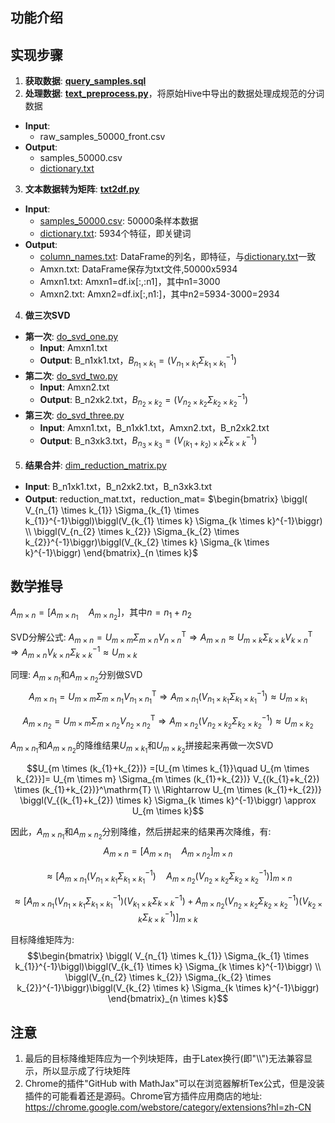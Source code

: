 ## 功能介绍

## 实现步骤
1. **获取数据**: [**query_samples.sql**](query_samples.sql)
2. **处理数据**: [**text_preprocess.py**](text_preprocess.py)，将原始Hive中导出的数据处理成规范的分词数据
  * **Input**:
    * raw_samples_50000_front.csv
  * **Output**:
    * samples_50000.csv
    * [dictionary.txt](dictionary.txt)
3. **文本数据转为矩阵**: [**txt2df.py**](txt2df.py)
  * **Input**:
    * [samples_50000.csv](samples_50000.csv): 50000条样本数据
    * [dictionary.txt](dictionary.txt): 5934个特征，即关键词
  * **Output**:
    * [column_names.txt](column_names.txt): DataFrame的列名，即特征，与[dictionary.txt](dictionary.txt)一致
    * Amxn.txt: DataFrame保存为txt文件,50000x5934
    * Amxn1.txt: Amxn1=df.ix[:,:n1]，其中n1=3000
    * Amxn2.txt: Amxn2=df.ix[:,n1:]，其中n2=5934-3000=2934
4. **做三次SVD**
  * **第一次**: [do_svd_one.py](do_svd_one.py)
    * **Input**: Amxn1.txt
    * **Output**: B_n1xk1.txt，$B_{n_{1} \times k_{1}}=\biggl( V_{n_{1} \times k_{1}} \Sigma_{k_{1} \times k_{1}}^{-1}\biggl)$
  * **第二次**: [do_svd_two.py](do_svd_two.py)
    * **Input**: Amxn2.txt
    * **Output**: B_n2xk2.txt，$B_{n_{2} \times k_{2}}=\biggl( V_{n_{2} \times k_{2}} \Sigma_{k_{2} \times k_{2}}^{-1}\biggl)$
  * **第三次**: [do_svd_three.py](do_svd_three.py)
    * **Input**: Amxn1.txt，B_n1xk1.txt，Amxn2.txt，B_n2xk2.txt
    * **Output**: B_n3xk3.txt，$B_{n_{3} \times k_{3}}=\biggl( V_{(k_{1}+k_{2}) \times k} \Sigma_{k \times k}^{-1}\biggl)$
5. **结果合并**: [dim_reduction_matrix.py](dim_reduction_matrix.py)
  * **Input**: B_n1xk1.txt，B_n2xk2.txt，B_n3xk3.txt
  * **Output**: reduction_mat.txt，reduction_mat=
$\begin{bmatrix}
\biggl( V_{n_{1} \times k_{1}} \Sigma_{k_{1} \times k_{1}}^{-1}\biggl)\biggl(V_{k_{1} \times k} \Sigma_{k \times k}^{-1}\biggr) \\
\biggl(V_{n_{2} \times k_{2}} \Sigma_{k_{2} \times k_{2}}^{-1}\biggr)\biggl(V_{k_{2} \times k} \Sigma_{k \times k}^{-1}\biggr)
\end{bmatrix}_{n \times k}$

## 数学推导
$A_{m \times n} = [A_{m \times n_{1}} \quad A_{m \times n_{2}}]$，其中$n = n_{1} + n_{2}$

SVD分解公式: $A_{m \times n} = U_{m \times m} \Sigma_{m \times n} V_{n \times n}^\mathrm{T} \Rightarrow A_{m \times n} \approx U_{m \times k} \Sigma_{k \times k} V_{k \times n}^\mathrm{T} \Rightarrow A_{m \times n} V_{k \times n} \Sigma_{k \times k}^{-1} \approx U_{m \times k}$

同理: $A_{m \times n_{1}}$和$A_{m \times n_{2}}$分别做SVD
$$A_{m \times n_{1}} = U_{m \times m} \Sigma_{m \times n_{1}} V_{n_{1} \times n_{1}}^\mathrm{T} \Rightarrow A_{m \times n_{1}} \biggl( V_{n_{1} \times k_{1}} \Sigma_{k_{1} \times k_{1}}^{-1}\biggl) \approx U_{m \times k_{1}}$$

$$A_{m \times n_{2}} = U_{m \times m} \Sigma_{m \times n_{2}} V_{n_{2} \times n_{2}}^\mathrm{T} \Rightarrow A_{m \times n_{2}} \biggl(V_{n_{2} \times k_{2}} \Sigma_{k_{2} \times k_{2}}^{-1}\biggr) \approx U_{m \times k_{2}}$$

$A_{m \times n_{1}}$和$A_{m \times n_{2}}$的降维结果$U_{m \times k_{1}}$和$U_{m \times k_{2}}$拼接起来再做一次SVD

$$U_{m \times (k_{1}+k_{2})} =[U_{m \times k_{1}}\quad U_{m \times k_{2}}]= U_{m \times m} \Sigma_{m \times (k_{1}+k_{2})} V_{(k_{1}+k_{2}) \times (k_{1}+k_{2})}^\mathrm{T} \\ \Rightarrow U_{m \times (k_{1}+k_{2})} \biggl(V_{(k_{1}+k_{2}) \times k} \Sigma_{k \times k}^{-1}\biggr) \approx U_{m \times k}$$

因此，$A_{m \times n_{1}}$和$A_{m \times n_{2}}$分别降维，然后拼起来的结果再次降维，有:
$$A_{m \times n} = {[A_{m \times n_{1}}\quad A_{m \times n_{2}}]}_{m \times n}$$

$$\approx \biggl[A_{m \times n_{1}}\biggl( V_{n_{1} \times k_{1}} \Sigma_{k_{1} \times k_{1}}^{-1}\biggl) \quad A_{m \times n_{2}}\biggl(V_{n_{2} \times k_{2}} \Sigma_{k_{2} \times k_{2}}^{-1}\biggr) \biggr]_{m \times n}$$

$$\approx \biggl[A_{m \times n_{1}}\biggl( V_{n_{1} \times k_{1}} \Sigma_{k_{1} \times k_{1}}^{-1}\biggl)\biggl(V_{k_{1} \times k} \Sigma_{k \times k}^{-1}\biggr) + A_{m \times n_{2}}\biggl(V_{n_{2} \times k_{2}} \Sigma_{k_{2} \times k_{2}}^{-1}\biggr)\biggl(V_{k_{2} \times k} \Sigma_{k \times k}^{-1}\biggr) \biggr]_{m \times k}$$

目标降维矩阵为: 
$$\begin{bmatrix}
\biggl( V_{n_{1} \times k_{1}} \Sigma_{k_{1} \times k_{1}}^{-1}\biggl)\biggl(V_{k_{1} \times k} \Sigma_{k \times k}^{-1}\biggr) \\
\biggl(V_{n_{2} \times k_{2}} \Sigma_{k_{2} \times k_{2}}^{-1}\biggr)\biggl(V_{k_{2} \times k} \Sigma_{k \times k}^{-1}\biggr)
\end{bmatrix}_{n \times k}$$


## 注意
1. 最后的目标降维矩阵应为一个列块矩阵，由于Latex换行(即"\\\\")无法兼容显示，所以显示成了行块矩阵
2. Chrome的插件"GitHub with MathJax"可以在浏览器解析Tex公式，但是没装插件的可能看着还是源码。Chrome官方插件应用商店的地址: <https://chrome.google.com/webstore/category/extensions?hl=zh-CN>





​​